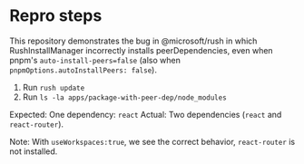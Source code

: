 # Repro steps

This repository demonstrates the bug in @microsoft/rush in which RushInstallManager incorrectly installs peerDependencies, even when pnpm's `auto-install-peers=false` (also when `pnpmOptions.autoInstallPeers: false`).

1. Run `rush update`
2. Run `ls -la apps/package-with-peer-dep/node_modules`

Expected: One dependency: `react`
Actual: Two dependencies (`react` and `react-router`).


Note: With `useWorkspaces:true`, we see the correct behavior, `react-router` is not installed. 